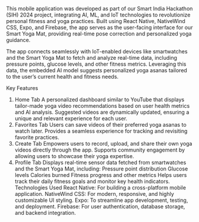 This mobile application was developed as part of our Smart India Hackathon (SIH) 2024 project, integrating AI, ML, and IoT technologies to revolutionize personal fitness and yoga practices. Built using React Native, NativeWind CSS, Expo, and Firebase, the app serves as the user-facing interface for our Smart Yoga Mat, providing real-time pose correction and personalized yoga guidance.

The app connects seamlessly with IoT-enabled devices like smartwatches and the Smart Yoga Mat to fetch and analyze real-time data, including pressure points, glucose levels, and other fitness metrics. Leveraging this data, the embedded AI model suggests personalized yoga asanas tailored to the user’s current health and fitness needs.

Key Features
1. Home Tab
A personalized dashboard similar to YouTube that displays tailor-made yoga video recommendations based on user health metrics and AI analysis.
Suggested videos are dynamically updated, ensuring a unique and relevant experience for each user.
2. Favorites Tab
Users can save videos of their preferred yoga asanas to watch later.
Provides a seamless experience for tracking and revisiting favorite practices.
3. Create Tab
Empowers users to record, upload, and share their own yoga videos directly through the app.
Supports community engagement by allowing users to showcase their yoga expertise.
4. Profile Tab
Displays real-time sensor data fetched from smartwatches and the Smart Yoga Mat, including:
Pressure point distribution
Glucose levels
Calories burned
Fitness progress and other metrics
Helps users track their daily fitness goals and monitor key health indicators.
Technologies Used
React Native: For building a cross-platform mobile application.
NativeWind CSS: For modern, responsive, and highly customizable UI styling.
Expo: To streamline app development, testing, and deployment.
Firebase: For user authentication, database storage, and backend integration.
